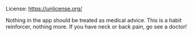 License: https://unlicense.org/

Nothing in the app should be treated as medical advice. This is a habit reinforcer, nothing more. If you have neck or back pain, go see a doctor!
